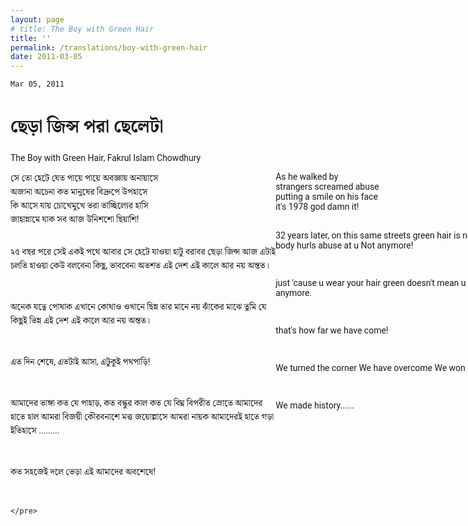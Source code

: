 ```yaml
---
layout: page
# title: The Boy with Green Hair
title: ''
permalink: /translations/boy-with-green-hair
date: 2011-03-05
---
```


<style>
  h1, body {
    font-family: Roboto,Calibri,Arial,Helvetica,"Noto Serif Bengali",sans-serif;
  }

  pre {
    font-family: Roboto,Calibri,Arial,Helvetica,"Noto Serif Bengali",sans-serif; background-color:transparent;
  }
</style>

```Mar 05, 2011```
# ছেড়া জিন্স পরা ছেলেটা
<div style="text-align: left; width: 100%; display: grid;">
  The Boy with Green Hair, Fakrul Islam Chowdhury
<div>

<div style="text-align: left; width: 100%; display: grid; grid-template-columns: 1fr 1fr;">
  <div>
    <pre>
সে তো হেটে যেত পায়ে পায়ে অবজ্ঞায় অনায়াসে
অজানা অচেনা কত মানুষের বিদ্রুপে উপহাসে
কি আসে যায় চোখেমুখে ভরা তাচ্ছিল্যের হাসি
জাহান্নামে যাক সব আজ উনিশশো ছিয়াশি!

২৫ বছর পরে সেই একই পথে আবার সে হেটে যাওয়া
হাটু বরাবর ছেড়া জিন্স আজ এটাই চলতি হাওয়া
কেউ বলবেনা কিছু, ভাববেনা অতশত
এই দেশ এই কালে আর নয় অন্তত।

অনেক যত্নে পোষাক এখানে কোথাও ওখানে ছিন্ন
তার মানে নয় ঝাঁকের মাঝে তুমি যে কিছুই ভিন্ন
এই দেশ এই কালে আর নয় অন্তত।

এত দিন শেষে, এতটাই আসা, এটুকুই পথপাড়ি!

আমাদের ভাঙ্গা কত যে পাহাড়, কত বন্ধুর কাল
কত যে বিঘ্ন বিপরীত স্রোতে আমাদের হাতে হাল
আমরা বিজয়ী কৌরবনাশে মত্ত জয়োল্লাসে
আমরা নায়ক আমাদেরই হাতে গড়া ইতিহাসে .........

কত সহজেই দলে ভেড়া এই আমাদের অবশেষে!

    </pre>

  </div>
  <div>
    <pre>
As he walked by
strangers screamed abuse
putting a smile on his face
it's 1978 god damn it!

32 years later, on this same streets
green hair is now in vogue
no body hurls abuse at u
Not anymore!

just 'cause u wear your hair green
doesn't mean u r a weirdo
Not anymore.

that's how far we have come!

We turned the corner
We have overcome
We won our War

We made history......
    </pre>
  </div>
</div>
